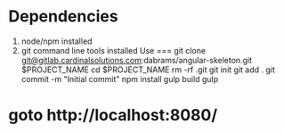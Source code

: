Dependencies
============
1) node/npm installed
2) git command line tools installed
Use
===
git clone git@gitlab.cardinalsolutions.com:dabrams/angular-skeleton.git $PROJECT_NAME
cd $PROJECT_NAME
rm -rf .git
git init
git add .
git commit -m "Initial commit"
npm install
gulp build
gulp
# goto http://localhost:8080/
